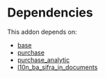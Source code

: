 # Dependencies

This addon depends on:

- [base](https://github.com/bringout/oca-ocb-core/tree/9d67cf00c06114fd0d5a87a06a485b3dabf57e2b/odoo-bringout-oca-ocb-base)
- [purchase](https://github.com/bringout/oca-ocb-core/tree/9d67cf00c06114fd0d5a87a06a485b3dabf57e2b/odoo-bringout-oca-ocb-purchase)
- [purchase_analytic](https://github.com/bringout/oca-financial)
- [l10n_ba_sifra_in_documents](https://github.com/bringout/odoo-bringout-l10n_ba_sifra_in_documents/tree/d4abce736471a051e393fa93d374004ce015d5e2)
